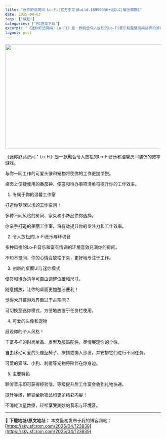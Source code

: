 ```yaml
---
title: "迷你舒适房间 Lo-Fi|官方中文|Build.18950356+全DLC|解压即撸|"
date: 2025-04-03
tags: ["放松"]
categories: ["PC游戏下载"]
excerpt: "《迷你舒适房间：Lo-Fi》是一款融合令人放松的Lo-Fi音乐和温馨房间装饰的效率游戏。 与你一同工作的可爱头像和宠物将使你的工作更加愉悦。 桌面上便捷使用的番茄钟、便签和待办事项清单将提升你的工作效率。 1. 专属于你的温馨工作室 打造你梦寐以求的工作空间！ 多种不同风格的房间、家具和小饰品供你选&hellip;"
layout: post
---
```


<img class="aligncenter size-full wp-image-123825" src="https://sky.sfcrom.com/wp-content/uploads/2025/04/2025040305022821.webp" alt="" width="600" height="338" />

《迷你舒适房间：Lo-Fi》是一款融合令人放松的Lo-Fi音乐和温馨房间装饰的效率游戏。

与你一同工作的可爱头像和宠物将使你的工作更加愉悦。

桌面上便捷使用的番茄钟、便签和待办事项清单将提升你的工作效率。

1. 专属于你的温馨工作室

打造你梦寐以求的工作空间！

多种不同风格的房间、家具和小饰品供你选择。

你亲手打造的美丽工作室，将有效提升你的专注力和工作效率。

2. 令人放松的Lo-Fi音乐与环境音

多种风格的Lo-Fi音乐和富有情调的环境音效充满你的房间。

不知不觉间，你的心情会放松下来，更好地专注于工作。

3. 创新的桌面UI与迷你模式

便签和待办清单可自由调整位置和尺寸。

随意摆放，让你的桌面更加整洁便利！

觉得大屏幕游戏界面过于占空间？

可切换至迷你模式，方便地放置于任务栏使用。

4. 可爱的头像和宠物

展现你的个人风格！

丰富多样的时尚单品、发型及服饰配件，尽情展现你的个性。

自由移动可爱的头像至椅子、床铺或懒人沙发，并安排它们进行不同任务。

可爱的猫咪、小狗、刺猬等宠物将陪伴在你身边。

5. 主要特色

聆听音乐即可获得经验值，等级提升后工作室会收到礼物快递。

提升等级，解锁全新物品和更多精彩内容！

不消耗流量数据，轻松享受美妙的音乐与环境音。

---
📖 **下载地址/原文地址：** 本文最初发布于我的博客网站：[https://sky.sfcrom.com/2025/04/123839](https://sky.sfcrom.com/2025/04/123839)
